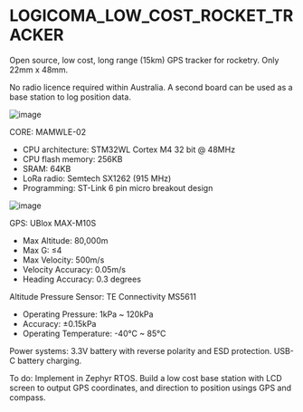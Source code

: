 # LOGICOMA_LOW_COST_ROCKET_TRACKER

Open source, low cost, long range (15km) GPS tracker for rocketry. Only 22mm x 48mm. 

No radio licence required within Australia. A second board can be used as a base station to log position data. 

![image](https://github.com/roboticsmick/LOGICOMA_LOW_COST_ROCKET_TRACKER/assets/70121687/ee3f8654-62f5-480b-a4b7-4b1300b47514)

CORE: MAMWLE-02 
* CPU architecture: STM32WL Cortex M4 32 bit @ 48MHz
* CPU flash memory: 256KB 
* SRAM: 64KB
* LoRa radio: Semtech SX1262 (915 MHz)
* Programming: ST-Link 6 pin micro breakout design

![image](https://github.com/roboticsmick/LOGICOMA_LOW_COST_ROCKET_TRACKER/assets/70121687/8808fd6a-6d60-4f33-87eb-f937c80449bb)

GPS: UBlox MAX-M10S
* Max Altitude: 80,000m
* Max G: ≤4
* Max Velocity: 500m/s
* Velocity Accuracy: 0.05m/s
* Heading Accuracy: 0.3 degrees

Altitude Pressure Sensor: TE Connectivity MS5611
* Operating Pressure: 1kPa ~ 120kPa
* Accuracy: ±0.15kPa
* Operating Temperature: -40°C ~ 85°C

Power systems:
3.3V battery with reverse polarity and ESD protection.
USB-C battery charging.

To do:
Implement in Zephyr RTOS.
Build a low cost base station with LCD screen to output GPS coordinates, and direction to position usings GPS and compass.
